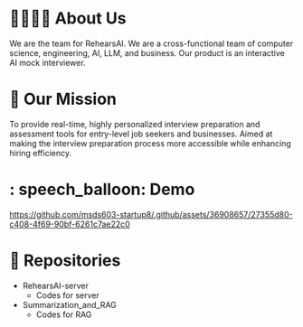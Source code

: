 # :woman_technologist::man_technologist: About Us

We are the team for RehearsAI. We are a cross-functional team of computer science, engineering, AI, LLM, and business. Our product is an interactive AI mock interviewer.

# :rocket: Our Mission

To provide real-time, highly personalized interview preparation and assessment tools for entry-level job seekers and businesses.
Aimed at making the interview preparation process more accessible while enhancing hiring efficiency.

# : speech_balloon: Demo
https://github.com/msds603-startup8/.github/assets/36908657/27355d80-c408-4f69-90bf-6261c7ae22c0

# :bookmark_tabs: Repositories

- RehearsAI-server
  - Codes for server
- Summarization_and_RAG
  - Codes for RAG

